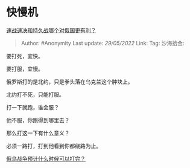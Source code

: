 # 快慢机
[速战速决和持久战哪个对俄国更有利？](https://www.zhihu.com/question/534010592/answer/2496555621)

> Author: #Anonymity
> Last update: *29/05/2022*
> Link:
> Tag:
> 沙海拾金:

要打死，宜快。

要打服，宜慢。

俄罗斯打的是北约，只是拳头落在乌克兰这个肿块上。

北约打不死，只能打服。

打一下就跑，谁会服？

他不服，你跑得到哪里去？

那么打这一下有什么意义？

必须一路打，打到他看到你都绕路为止。

[俄乌战争预计什么时候可以打完？](https://www.zhihu.com/question/518747432/answer/2366512885)
